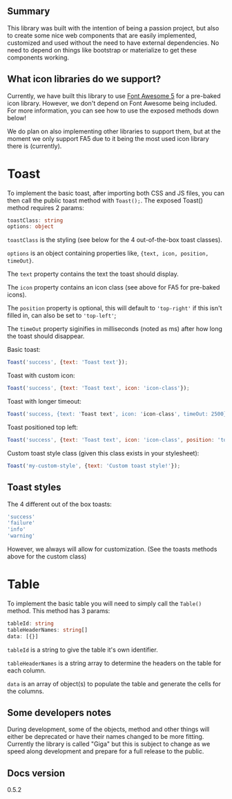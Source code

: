## Summary

This library was built with the intention of being a passion project, but also to create some nice web components that are easily implemented, customized and used without the need to have external dependencies. No need to depend on things like bootstrap or materialize to get these components working.

## What icon libraries do we support?

Currently, we have built this library to use [Font Awesome 5](https://fontawesome.com) for a pre-baked icon library. However, we don't depend on Font Awesome being included. For more information, you can see how to use the exposed methods down below!

We do plan on also implementing other libraries to support them, but at the moment we only support FA5 due to it being the most used icon library there is (currently).

# Toast

To implement the basic toast, after importing both CSS and JS files, you can then call the public toast method with `Toast();`. The exposed Toast() method requires 2 params:

```typescript
toastClass: string
options: object
```

`toastClass` is the styling (see below for the 4 out-of-the-box toast classes).

`options` is an object containing properties like, `{text, icon, position, timeOut}`.

The `text` property contains the text the toast should display.

The `icon` property contains an icon class (see above for FA5 for pre-baked icons).

The `position` property is optional, this will default to `'top-right'` if this isn't filled in, can also be set to `'top-left'`;

The `timeOut` property siginifies in milliseconds (noted as ms) after how long the toast should disappear.

Basic toast:

``` js
Toast('success', {text: 'Toast text'});
```

Toast with custom icon:

``` js
Toast('success', {text: 'Toast text', icon: 'icon-class'});
```

Toast with longer timeout:

``` js
Toast('success, {text: 'Toast text', icon: 'icon-class', timeOut: 2500});
```

Toast positioned top left:

``` js
Toast('success', {text: 'Toast text', icon: 'icon-class', position: 'top-left'});
```

Custom toast style class (given this class exists in your stylesheet):
``` js
Toast('my-custom-style', {text: 'Custom toast style!'});
```

## Toast styles

The 4 different out of the box toasts:

```js
'success'
'failure'
'info'
'warning'
```
However, we always will allow for customization. (See the toasts methods above for the custom class)

# Table

To implement the basic table you will need to simply call the `Table()` method. This method has 3 params:

``` typescript
tableId: string
tableHeaderNames: string[]
data: [{}]
```

`tableId` is a string to give the table it's own identifier.

`tableHeaderNames` is a string array to determine the headers on the table for each column.

`data` is an array of object(s) to populate the table and generate the cells for the columns.



## Some developers notes

During development, some of the objects, method and other things will either be deprecated or have their names changed to be more fitting.
Currently the library is called "Giga" but this is subject to change as we speed along development and prepare for a full release to the public.

## Docs version
0.5.2